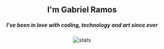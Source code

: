 <!--
**whosramos/whosramos** is a ✨ _special_ ✨ repository because its `README.md` (this file) appears on your GitHub profile.

Here are some ideas to get you started:

- 🔭 I’m currently working on ...
- 🌱 I’m currently learning ...
- 👯 I’m looking to collaborate on ...
- 🤔 I’m looking for help with ...
- 💬 Ask me about ...
- 📫 How to reach me: ...
- 😄 Pronouns: ...
- ⚡ Fun fact: ...
-->
<h2 align="center">I'm Gabriel Ramos</h1>
<h5 align="center">I've been in love with coding, technology and art since ever</h3>
<p align="center">
  <img src="https://github-readme-stats.vercel.app/api?username=whosramos&show_icons=true" alt="stats" />
</p>



<!-- <p align="left"> <img src="https://komarev.com/ghpvc/?username=whosramos" alt="users" /> </p> -->
